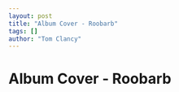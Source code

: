 ```yaml
---
layout: post
title: "Album Cover - Roobarb"
tags: []
author: "Tom Clancy"
---
```


# Album Cover - Roobarb


